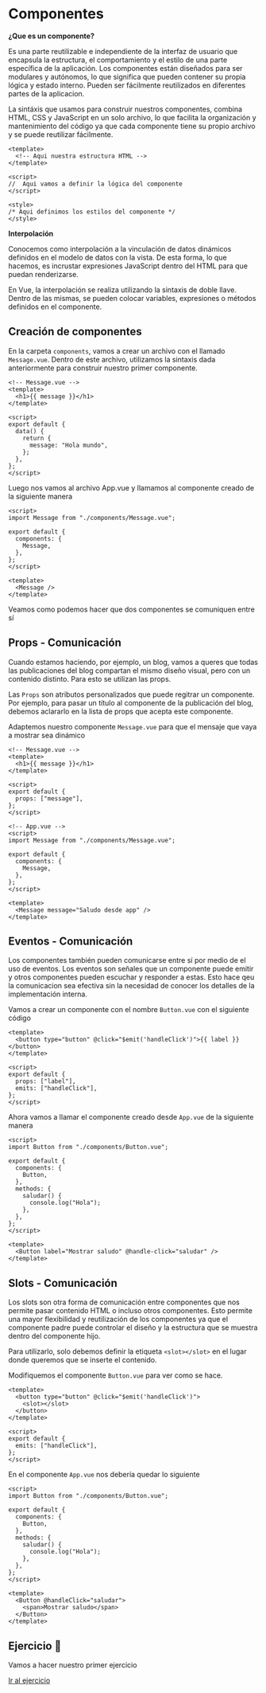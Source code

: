# Componentes

**¿Que es un componente?**

Es una parte reutilizable e independiente de la interfaz de usuario que encapsula la estructura, el comportamiento y el estilo de una parte específica de la aplicación. Los componentes están diseñados para ser modulares y autónomos, lo que significa que pueden contener su propia lógica y estado interno. Pueden ser fácilmente reutilizados en diferentes partes de la aplicacion.

La sintáxis que usamos para construir nuestros componentes, combina HTML, CSS y JavaScript en un solo archivo, lo que facilita la organización y mantenimiento del código ya que cada componente tiene su propio archivo y se puede reutilizar fácilmente.

```vue
<template>
  <!-- Aqui nuestra estructura HTML -->
</template>

<script>
//  Aqui vamos a definir la lógica del componente
</script>

<style>
/* Aqui definimos los estilos del componente */
</style>
```

**Interpolación**

Conocemos como interpolación a la vinculación de datos dinámicos definidos en el modelo de datos con la vista. De esta forma, lo que hacemos, es incrustar expresiones JavaScript dentro del HTML para que puedan renderizarse.

En Vue, la interpolación se realiza utilizando la sintaxis de doble llave. Dentro de las mismas, se pueden colocar variables, expresiones o métodos definidos en el componente.

## Creación de componentes

En la carpeta `components`, vamos a crear un archivo con el llamado `Message.vue`. Dentro de este archivo, utilizamos la sintaxis dada anteriormente para construir nuestro primer componente.

```vue
<!-- Message.vue -->
<template>
  <h1>{{ message }}</h1>
</template>

<script>
export default {
  data() {
    return {
      message: "Hola mundo",
    };
  },
};
</script>
```

Luego nos vamos al archivo App.vue y llamamos al componente creado de la siguiente manera

```vue
<script>
import Message from "./components/Message.vue";

export default {
  components: {
    Message,
  },
};
</script>

<template>
  <Message />
</template>
```

Veamos como podemos hacer que dos componentes se comuniquen entre sí

## Props - Comunicación

Cuando estamos haciendo, por ejemplo, un blog, vamos a queres que todas las publicaciones del blog compartan el mismo diseño visual, pero con un contenido distinto. Para esto se utilizan las props.

Las `Props` son atributos personalizados que puede regitrar un componente. Por ejemplo, para pasar un título al componente de la publicación del blog, debemos aclararlo en la lista de props que acepta este componente.

Adaptemos nuestro componente `Message.vue` para que el mensaje que vaya a mostrar sea dinámico

```vue
<!-- Message.vue -->
<template>
  <h1>{{ message }}</h1>
</template>

<script>
export default {
  props: ["message"],
};
</script>

<!-- App.vue -->
<script>
import Message from "./components/Message.vue";

export default {
  components: {
    Message,
  },
};
</script>

<template>
  <Message message="Saludo desde app" />
</template>
```

## Eventos - Comunicación

Los componentes también pueden comunicarse entre sí por medio de el uso de eventos. Los eventos son señales que un componente puede emitir y otros componentes pueden escuchar y responder a estas. Esto hace qeu la comunicacion sea efectiva sin la necesidad de conocer los detalles de la implementación interna.

Vamos a crear un componente con el nombre `Button.vue` con el siguiente código

```vue
<template>
  <button type="button" @click="$emit('handleClick')">{{ label }}</button>
</template>

<script>
export default {
  props: ["label"],
  emits: ["handleClick"],
};
</script>
```

Ahora vamos a llamar el componente creado desde `App.vue` de la siguiente manera

```vue
<script>
import Button from "./components/Button.vue";

export default {
  components: {
    Button,
  },
  methods: {
    saludar() {
      console.log("Hola");
    },
  },
};
</script>

<template>
  <Button label="Mostrar saludo" @handle-click="saludar" />
</template>
```

## Slots - Comunicación

Los slots son otra forma de comunicación entre componentes que nos permite pasar contenido HTML o incluso otros componentes. Esto permite una mayor flexibilidad y reutilización de los componentes ya que el componente padre puede controlar el diseño y la estructura que se muestra dentro del componente hijo.

Para utilizarlo, solo debemos definir la etiqueta `<slot></slot>` en el lugar donde queremos que se inserte el contenido.

Modifiquemos el componente `Button.vue` para ver como se hace.

```vue
<template>
  <button type="button" @click="$emit('handleClick')">
    <slot></slot>
  </button>
</template>

<script>
export default {
  emits: ["handleClick"],
};
</script>
```

En el componente `App.vue` nos debería quedar lo siguiente

```vue
<script>
import Button from "./components/Button.vue";

export default {
  components: {
    Button,
  },
  methods: {
    saludar() {
      console.log("Hola");
    },
  },
};
</script>

<template>
  <Button @handleClick="saludar">
    <span>Mostrar saludo</span>
  </Button>
</template>
```

## Ejercicio 🥳

Vamos a hacer nuestro primer ejercicio

[Ir al ejercicio](./exercices/exercise-01.md)
